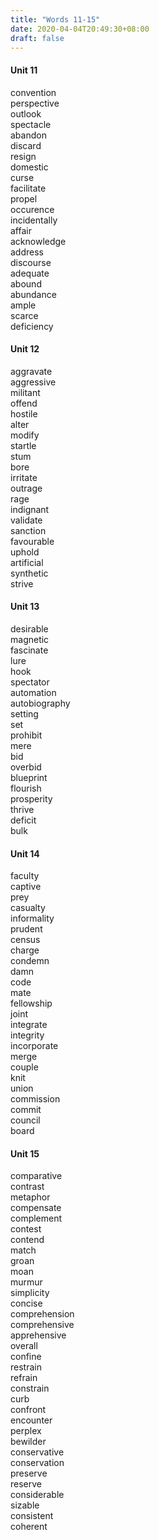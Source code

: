 ```yaml
---
title: "Words 11-15"
date: 2020-04-04T20:49:30+08:00
draft: false
---
```



#### Unit 11
convention      
perspective     
outlook     
spectacle       
abandon     
discard     
resign     
domestic        
curse       
facilitate      
propel      
occurence       
incidentally               
affair          
acknowledge     
address     
discourse       
adequate        
abound      
abundance       
ample       
scarce      
deficiency      

#### Unit 12
aggravate        
aggressive      
militant        
offend      
hostile     
alter       
modify      
startle     
stum       
bore        
irritate        
outrage     
rage        
indignant       
validate        
sanction        
favourable      
uphold      
artificial      
synthetic       
strive      
        

#### Unit 13
desirable       
magnetic    
fascinate       
lure        
hook        
spectator       
automation      
autobiography       
setting     
set     
prohibit        
mere        
bid     
overbid     
blueprint       
flourish        
prosperity      
thrive      
deficit     
bulk        

#### Unit 14
faculty     
captive     
prey        
casualty        
informality     
prudent     
census      
charge      
condemn     
damn        
code        
mate        
fellowship      
joint       
integrate       
integrity       
incorporate     
merge       
couple      
knit        
union       
commission      
commit      
council     
board       

#### Unit 15
comparative     
contrast        
metaphor        
compensate      
complement      
contest     
contend     
match       
groan       
moan        
murmur      
simplicity      
concise     
comprehension       
comprehensive       
apprehensive        
overall     
confine     
restrain        
refrain     
constrain       
curb        
confront        
encounter       
perplex     
bewilder        
conservative        
conservation        
preserve        
reserve     
considerable        
sizable     
consistent      
coherent        

